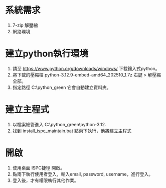 # 系統需求
1. 7-zip 解壓縮
2. 網路環境

# 建立python執行環境

1. 請至 <https://www.python.org/downloads/windows/> 下載鑲入式python。
2. 將下載的壓縮檔 python-3.12.9-embed-amd64_202510_1.7z 右鍵 > 解壓縮全部。
3. 指定路徑 C:\python_green 它會自動建立資料夾。

# 建立主程式

1. 以檔案總管進入 C:\python_green\python-3.12.
2. 找到 install_ispc_maintain.bat 點兩下執行，他將建立主程式

# 開啟
1. 使用桌面 ISPC捷徑 開啟。
2. 點兩下執行使用者登入，輸入email, password, username，進行登入。
3. 登入後，才有權限執行其他作業。
